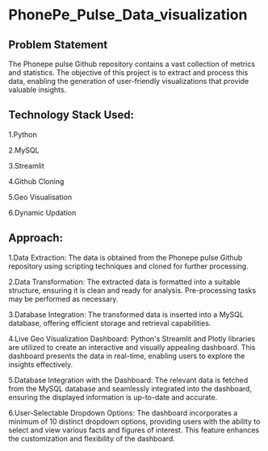 # PhonePe_Pulse_Data_visualization
## Problem Statement

The Phonepe pulse Github repository contains a vast collection of metrics and statistics. The objective of this project is to extract and process this data, enabling the generation of user-friendly visualizations that provide valuable insights.

## Technology Stack Used:

1.Python

2.MySQL

3.Streamlit

4.Github Cloning

5.Geo Visualisation

6.Dynamic Updation


## Approach:

1.Data Extraction: The data is obtained from the Phonepe pulse Github repository using scripting techniques and cloned for further processing.

2.Data Transformation: The extracted data is formatted into a suitable structure, ensuring it is clean and ready for analysis. Pre-processing tasks may be performed as necessary.

3.Database Integration: The transformed data is inserted into a MySQL database, offering efficient storage and retrieval capabilities.

4.Live Geo Visualization Dashboard: Python's Streamlit and Plotly libraries are utilized to create an interactive and visually appealing dashboard. This dashboard presents the data in real-time, enabling users to explore the insights effectively.

5.Database Integration with the Dashboard: The relevant data is fetched from the MySQL database and seamlessly integrated into the dashboard, ensuring the displayed information is up-to-date and accurate.

6.User-Selectable Dropdown Options: The dashboard incorporates a minimum of 10 distinct dropdown options, providing users with the ability to select and view various facts and figures of interest. This feature enhances the customization and flexibility of the dashboard.
